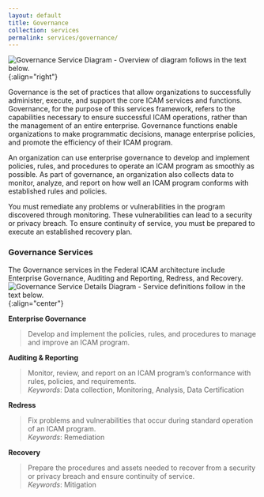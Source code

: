 ```yaml
---
layout: default
title: Governance
collection: services
permalink: services/governance/
---
```

![Governance Service Diagram - Overview of diagram follows in the text below.]({{site.baseurl}}/img/Governance.png){:align="right"}

Governance is the set of practices that allow organizations to successfully administer, execute, and support the core ICAM services and functions. Governance, for the purpose of this services framework, refers to the capabilities necessary to ensure successful ICAM operations, rather than the management of an entire enterprise. Governance functions enable organizations to make programmatic decisions, manage enterprise policies, and promote the efficiency of their ICAM program. 

An organization can use enterprise governance to develop and implement policies, rules, and procedures to operate an ICAM program as smoothly as possible. As part of governance, an organization also collects data to monitor, analyze, and report on how well an ICAM program conforms with established rules and policies.

You must remediate any problems or vulnerabilities in the program discovered through monitoring. These vulnerabilities can lead to a security or privacy breach. To ensure continuity of service, you must be prepared to execute an established recovery plan.
 
### Governance Services 
 The Governance services in the Federal ICAM architecture include Enterprise Governance, Auditing and Reporting, Redress, and Recovery.   
![Governance Service Details Diagram - Service definitions follow in the text below.]({{site.baseurl}}/img/governance_services_detailed.png){:align="center"}

**Enterprise Governance**  

> Develop and implement the policies, rules, and procedures to manage and improve an ICAM program.

**Auditing & Reporting**

> Monitor, review, and report on an ICAM program’s conformance with rules, policies, and requirements.  
_Keywords_: Data collection, Monitoring, Analysis, Data Certification


**Redress**

> Fix problems and vulnerabilities that occur during standard operation of an ICAM program.  
_Keywords_: Remediation  

**Recovery**

> Prepare the procedures and assets needed to recover from a security or privacy breach and ensure continuity of service.  
_Keywords_: Mitigation
